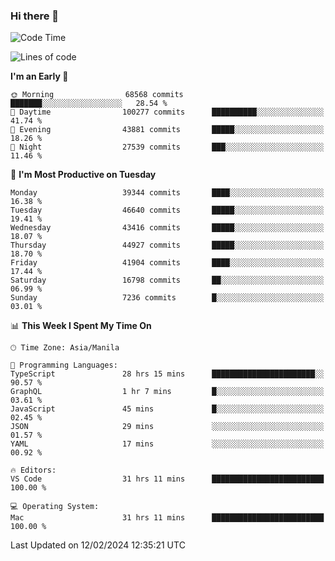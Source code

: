 ### Hi there 👋

<!--START_SECTION:waka-->
![Code Time](http://img.shields.io/badge/Code%20Time-4%2C865%20hrs%2047%20mins-blue)

![Lines of code](https://img.shields.io/badge/From%20Hello%20World%20I%27ve%20Written-108.8%20million%20lines%20of%20code-blue)

**I'm an Early 🐤** 

```text
🌞 Morning                68568 commits       ███████░░░░░░░░░░░░░░░░░░   28.54 % 
🌆 Daytime                100277 commits      ██████████░░░░░░░░░░░░░░░   41.74 % 
🌃 Evening                43881 commits       █████░░░░░░░░░░░░░░░░░░░░   18.26 % 
🌙 Night                  27539 commits       ███░░░░░░░░░░░░░░░░░░░░░░   11.46 % 
```
📅 **I'm Most Productive on Tuesday** 

```text
Monday                   39344 commits       ████░░░░░░░░░░░░░░░░░░░░░   16.38 % 
Tuesday                  46640 commits       █████░░░░░░░░░░░░░░░░░░░░   19.41 % 
Wednesday                43416 commits       █████░░░░░░░░░░░░░░░░░░░░   18.07 % 
Thursday                 44927 commits       █████░░░░░░░░░░░░░░░░░░░░   18.70 % 
Friday                   41904 commits       ████░░░░░░░░░░░░░░░░░░░░░   17.44 % 
Saturday                 16798 commits       ██░░░░░░░░░░░░░░░░░░░░░░░   06.99 % 
Sunday                   7236 commits        █░░░░░░░░░░░░░░░░░░░░░░░░   03.01 % 
```


📊 **This Week I Spent My Time On** 

```text
🕑︎ Time Zone: Asia/Manila

💬 Programming Languages: 
TypeScript               28 hrs 15 mins      ███████████████████████░░   90.57 % 
GraphQL                  1 hr 7 mins         █░░░░░░░░░░░░░░░░░░░░░░░░   03.61 % 
JavaScript               45 mins             █░░░░░░░░░░░░░░░░░░░░░░░░   02.45 % 
JSON                     29 mins             ░░░░░░░░░░░░░░░░░░░░░░░░░   01.57 % 
YAML                     17 mins             ░░░░░░░░░░░░░░░░░░░░░░░░░   00.92 % 

🔥 Editors: 
VS Code                  31 hrs 11 mins      █████████████████████████   100.00 % 

💻 Operating System: 
Mac                      31 hrs 11 mins      █████████████████████████   100.00 % 
```


 Last Updated on 12/02/2024 12:35:21 UTC
<!--END_SECTION:waka-->


<!--
**rad182/rad182** is a ✨ _special_ ✨ repository because its `README.md` (this file) appears on your GitHub profile.

Here are some ideas to get you started:

- 🔭 I’m currently working on ...
- 🌱 I’m currently learning ...
- 👯 I’m looking to collaborate on ...
- 🤔 I’m looking for help with ...
- 💬 Ask me about ...
- 📫 How to reach me: ...
- 😄 Pronouns: ...
- ⚡ Fun fact: ...
-->

